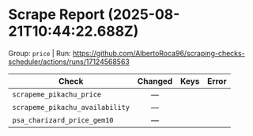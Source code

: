 # Scrape Report (2025-08-21T10:44:22.688Z)

Group: `price`  |  Run: https://github.com/AlbertoRoca96/scraping-checks-scheduler/actions/runs/17124568563

| Check | Changed | Keys | Error |
|---|:---:|:--|:--|
| `scrapeme_pikachu_price` | — |  |  |
| `scrapeme_pikachu_availability` | — |  |  |
| `psa_charizard_price_gem10` | — |  |  |
